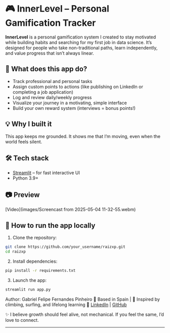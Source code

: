 # 🎮 InnerLevel – Personal Gamification Tracker

**InnerLevel** is a personal gamification system I created to stay motivated while building habits and searching for my first job in data science. It’s designed for people who take non-traditional paths, learn independently, and value progress that isn’t always linear.

## 🚀 What does this app do?

- Track professional and personal tasks
- Assign custom points to actions (like publishing on LinkedIn or completing a job application)
- Log and review daily/weekly progress
- Visualize your journey in a motivating, simple interface
- Build your own reward system (interviews = bonus points!)

## 💡 Why I built it

This app keeps me grounded. It shows me that I’m moving, even when the world feels silent.

## 🛠️ Tech stack

- [Streamlit](https://streamlit.io/) – for fast interactive UI
- Python 3.9+

## 📷 Preview

[Video](images/Screencast from 2025-05-04 11-32-55.webm)

## 🔧 How to run the app locally

1. Clone the repository:

```bash
git clone https://github.com/your_username/raizxp.git
cd raizxp
```

2. Install dependencies:

```bash
pip install -r requirements.txt
```

3.  Launch the app:

```bash
streamlit run app.py
```

Author: 
Gabriel Felipe Fernandes Pinheiro
📍 Based in Spain | 🌊 Inspired by climbing, surfing, and lifelong learning
🔗 [LinkedIn](https://www.linkedin.com/in/gabriel-fernandes-pinheiro) | [GitHub](https://github.com/gabriel-pinheiro)


✨ I believe growth should feel alive, not mechanical.
If you feel the same, I’d love to connect.

---
